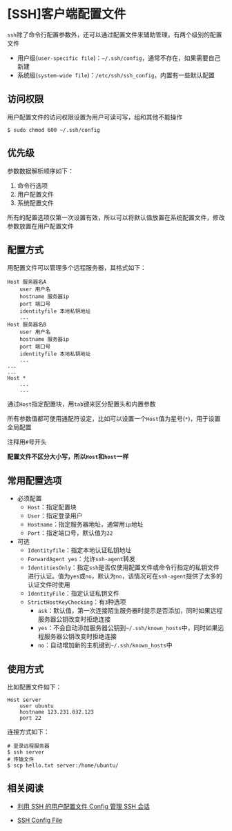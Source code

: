 
# [SSH]客户端配置文件

`ssh`除了命令行配置参数外，还可以通过配置文件来辅助管理，有两个级别的配置文件

* 用户级(`user-specific file`)：`~/.ssh/config`，通常不存在，如果需要自己新建
* 系统级(`system-wide file`)：`/etc/ssh/ssh_config`，内置有一些默认配置

## 访问权限

用户配置文件的访问权限设置为用户可读可写，组和其他不能操作

    $ sudo chmod 600 ~/.ssh/config

## 优先级

参数数据解析顺序如下：

1. 命令行选项
2. 用户配置文件
3. 系统配置文件

所有的配置选项仅第一次设置有效，所以可以将默认值放置在系统配置文件，修改参数放置在用户配置文件

## 配置方式

用配置文件可以管理多个远程服务器，其格式如下：

    Host 服务器名A
        user 用户名
        hostname 服务器ip
        port 端口号
        identityfile 本地私钥地址
        ...
    Host 服务器名B
        user 用户名
        hostname 服务器ip
        port 端口号
        identityfile 本地私钥地址
        ...
    ...
    ...
    Host *
        ...
        ...

通过`Host`指定配置块，用`tab`键来区分配置头和内置参数

所有参数值都可使用通配符设定，比如可以设置一个`Host`值为星号(`*`)，用于设置全局配置

注释用`#`号开头

**配置文件不区分大小写，所以`Host`和`host`一样**

## 常用配置选项

* 必须配置
    * `Host`：指定配置块
    * `User`：指定登录用户
    * `Hostname`：指定服务器地址，通常用`ip`地址
    * `Port`：指定端口号，默认值为`22`
* 可选
    * `Identityfile`：指定本地认证私钥地址
    * `ForwardAgent yes`：允许`ssh-agent`转发
    * `IdentitiesOnly`：指定`ssh`是否仅使用配置文件或命令行指定的私钥文件进行认证。值为`yes`或`no`，默认为`no`，该情况可在`ssh-agent`提供了太多的认证文件时使用
    * `IdentityFile`：指定认证私钥文件
    * `StrictHostKeyChecking`：有`3`种选项
        * `ask`：默认值，第一次连接陌生服务器时提示是否添加，同时如果远程服务器公钥改变时拒绝连接
        * `yes`：不会自动添加服务器公钥到`~/.ssh/known_hosts`中，同时如果远程服务器公钥改变时拒绝连接
        * `no`：自动增加新的主机键到`~/.ssh/known_hosts`中

## 使用方式

比如配置文件如下：

    Host server
        user ubuntu
        hostname 123.231.032.123
        port 22

连接方式如下：

    # 登录远程服务器
    $ ssh server
    # 传输文件
    $ scp hello.txt server:/home/ubuntu/

## 相关阅读

* [利用 SSH 的用户配置文件 Config 管理 SSH 会话](https://www.hi-linux.com/posts/14346.html)

* [SSH Config File](https://www.ssh.com/ssh/config/)